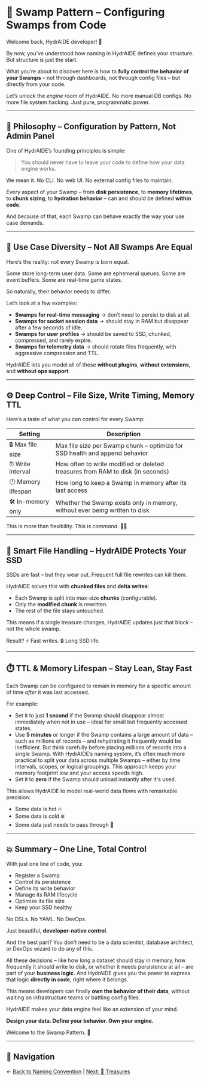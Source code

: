 # 🌿 Swamp Pattern – Configuring Swamps from Code

Welcome back, HydrAIDE developer! 🧠

By now, you’ve understood how naming in HydrAIDE defines your structure. But structure is just the start.

What you’re about to discover here is how to **fully control the behavior of your Swamps** – not through dashboards, not through config files – but directly from your code.

Let’s unlock the *engine room* of HydrAIDE. No more manual DB configs. No more file system hacking. Just pure, programmatic power.

---

## 🧱 Philosophy – Configuration by Pattern, Not Admin Panel

One of HydrAIDE’s founding principles is simple:

> You should never have to leave your code to define how your data engine works.

We mean it. No CLI. No web UI. No external config files to maintain.

Every aspect of your Swamp – from **disk persistence**, to **memory lifetimes**, to **chunk sizing**, to **hydration behavior** – can and should be defined **within code**.

And because of that, each Swamp can behave exactly the way your use case demands.

---

## 🧪 Use Case Diversity – Not All Swamps Are Equal

Here’s the reality: not every Swamp is born equal.

Some store long-term user data.
Some are ephemeral queues.
Some are event buffers.
Some are real-time game states.

So naturally, their behavior needs to differ.

Let’s look at a few examples:

- **Swamps for real-time messaging** → don’t need to persist to disk at all.
- **Swamps for socket session data** → should stay in RAM but disappear after a few seconds of idle.
- **Swamps for user profiles** → should be saved to SSD, chunked, compressed, and rarely expire.
- **Swamps for telemetry data** → should rotate files frequently, with aggressive compression and TTL.

HydrAIDE lets you model all of these **without plugins**, **without extensions**, and **without ops support**.

---

## ⚙️ Deep Control – File Size, Write Timing, Memory TTL

Here’s a taste of what you can control for every Swamp:

| Setting | Description |
|--------|-------------|
| 🔒 Max file size | Max file size per Swamp chunk – optimize for SSD health and append behavior |
| ⏰ Write interval | How often to write modified or deleted treasures from RAM to disk (in seconds) |
| 🕛 Memory lifespan | How long to keep a Swamp in memory after its last access |
| 🛠️ In-memory only | Whether the Swamp exists only in memory, without ever being written to disk |

This is more than flexibility.
This is *command*. 🧑‍✈️

---

## 📂 Smart File Handling – HydrAIDE Protects Your SSD

SSDs are fast – but they wear out.
Frequent full file rewrites can kill them.

HydrAIDE solves this with **chunked files** and **delta writes**:

- Each Swamp is split into max-size **chunks** (configurable).
- Only the **modified chunk** is rewritten.
- The rest of the file stays untouched.

This means if a single treasure changes, HydrAIDE updates just that block – not the whole swamp.

Result? ⚡ Fast writes. 🔒 Long SSD life.

---

## ⏱️ TTL & Memory Lifespan – Stay Lean, Stay Fast

Each Swamp can be configured to remain in memory for a specific amount of time *after* it was last accessed.

For example:

- Set it to just **1 second** if the Swamp should disappear almost immediately when not in use – ideal for small but frequently accessed states.
- Use **5 minutes** or longer if the Swamp contains a large amount of data – such as millions of records – and rehydrating it frequently would be inefficient. But think carefully before placing millions of records into a single Swamp. With HydrAIDE’s naming system, it’s often much more practical to split your data across multiple Swamps – either by time intervals, scopes, or logical groupings. This approach keeps your memory footprint low and your access speeds high.
- Set it to **zero** if the Swamp should unload instantly after it's used.

This allows HydrAIDE to model real-world data flows with remarkable precision:


- Some data is hot 🔥
- Some data is cold ❄️
- Some data just needs to pass through 💨

---

## 💥 Summary – One Line, Total Control

With just one line of code, you:

- Register a Swamp
- Control its persistence
- Define its write behavior
- Manage its RAM lifecycle
- Optimize its file size
- Keep your SSD healthy

No DSLs.
No YAML.
No DevOps.

Just beautiful, **developer-native control**.

And the best part?
You don’t need to be a data scientist, database architect, or DevOps wizard to do any of this.

All these decisions – like how long a dataset should stay in memory, how frequently it should write to disk, or whether it needs persistence at all – are part of your **business logic**.
And HydrAIDE gives you the power to express that logic **directly in code**, right where it belongs.

This means developers can finally **own the behavior of their data**, without waiting on infrastructure teams or battling config files.

HydrAIDE makes your data engine feel like an extension of your mind.

**Design your data. Define your behavior. Own your engine.**

Welcome to the Swamp Pattern. 🐊

---

## 🧭 Navigation

← [Back to Naming Convention](./naming-convention.md) | [Next: 💎 Treasures](./treasures.md)  
